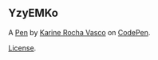 YzyEMKo
-------


A [Pen](https://codepen.io/KarineVasco/pen/YzyEMKo) by [Karine Rocha Vasco](https://codepen.io/KarineVasco) on [CodePen](https://codepen.io).

[License](https://codepen.io/KarineVasco/pen/YzyEMKo/license).
